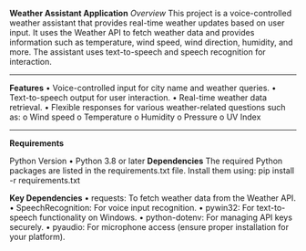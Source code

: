 **Weather Assistant Application**
*Overview*
This project is a voice-controlled weather assistant that provides real-time weather updates based on user input.
It uses the Weather API to fetch weather data and provides information such as temperature, wind speed, wind direction, humidity, and more.
The assistant uses text-to-speech and speech recognition for interaction.
___________________________________________________________________________________________________________________________________________________
**Features**
•	Voice-controlled input for city name and weather queries.
•	Text-to-speech output for user interaction.
•	Real-time weather data retrieval.
•	Flexible responses for various weather-related questions such as:
  o	Wind speed
  o	Temperature
  o	Humidity
  o	Pressure
  o	UV Index
___________________________________________________________________________________________________________________________________________________
**Requirements**

Python Version
  •	Python 3.8 or later
**Dependencies**
The required Python packages are listed in the requirements.txt file. Install them using:
  pip install -r requirements.txt
  
**Key Dependencies**
•	requests: To fetch weather data from the Weather API.
•	SpeechRecognition: For voice input recognition.
•	pywin32: For text-to-speech functionality on Windows.
•	python-dotenv: For managing API keys securely.
•	pyaudio: For microphone access (ensure proper installation for your platform).

